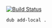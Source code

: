 [![Build Status](http://jenkins.yosupo.com/buildStatus/icon?job=dcomp-test)](http://jenkins.yosupo.com/job/dcomp-test/)


```
dub add-local .
```